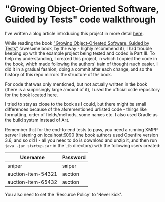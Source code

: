 "Growing Object-Oriented Software, Guided by Tests" code walkthrough
====================================================================

I've written a blog article introducing this project in more detail
[here](http://endoflineblog.com/recreating-the-code-from-the-goos-book-example-project).

While reading the book ["Growing Object-Oriented Software, Guided by
Tests"](https://www.amazon.com/gp/product/0321503627/ref=as_li_tl?ie=UTF8&tag=endoflineblog-20&camp=1789&creative=9325&linkCode=as2&creativeASIN=0321503627&linkId=ddfb1e4d66ed48d7afdb4063de0e7b32) (awesome book, by the way -
highly recommend it), I had trouble keeping up with the example
project being tested and coded in Part III. To help my understanding,
I created this project, in which I copied the code in the book, which
made following the authors' train of thought much easier. I did it in
a gradual fashion, doing a commit after each change, and so the history
of this repo mirrors the structure of the book.

For code that was only mentioned, but not actually written in the book
(there is a surprisingly large amount of it), I used the official code
repository for the book located [here](https://github.com/sf105/goos-code).

I tried to stay as close to the book as I could, but there might be small
differences because of the aforementioned unlisted code - things like
formatting, order of fields/methods, some names etc. I also used Gradle as
the build system instead of Ant.

Remember that for the end-to-end tests to pass, you need a running XMPP
server listening on localhost:9090 (the book authors used Openfire version
3.6, and so did I - all you need to do is download and unzip it, and then run
`java -jar startup.jar` in the `lib` directory) with the following users created:

Username           | Password
-------------------|---------
sniper             | sniper
auction-item-54321 | auction
auction-item-65432 | auction

You also need to set the 'Resource Policy' to 'Never kick'.
